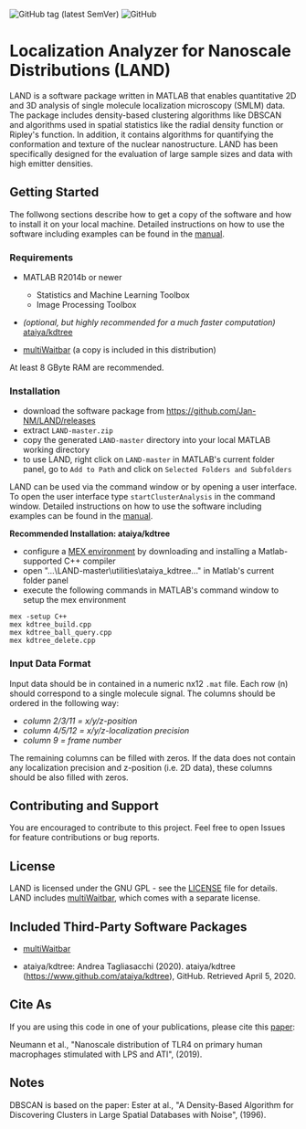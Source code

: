 ![GitHub tag (latest SemVer)](https://img.shields.io/github/v/tag/Jan-NM/LAND?sort=semver)
![GitHub](https://img.shields.io/github/license/Jan-NM/LAND)

# Localization Analyzer for Nanoscale Distributions (LAND)

LAND is a software package written in MATLAB that enables quantitative 2D and 3D analysis of single molecule localization microscopy (SMLM) data. The package includes density-based clustering algorithms like DBSCAN and algorithms used in spatial statistics like the radial density function or Ripley's function. In addition, it contains algorithms for quantifying the conformation and texture of the nuclear nanostructure. LAND has been specifically designed for the evaluation of large sample sizes and data with high emitter densities.

## Getting Started

The follwong sections describe how to get a copy of the software and how to install it on your local machine. Detailed instructions on how to use the software including examples can be found in the [manual](help/LAND_manual.pdf).

### Requirements

* MATLAB R2014b or newer
	* Statistics and Machine Learning Toolbox 
	* Image Processing Toolbox


* *(optional, but highly recommended for a much faster computation)* [ataiya/kdtree](https://github.com/ataiya/kdtree)

* [multiWaitbar](https://de.mathworks.com/matlabcentral/fileexchange/26589-multiwaitbar-label-varargin) (a copy is included in this distribution)

At least 8 GByte RAM are recommended.

### Installation

* download the software package from https://github.com/Jan-NM/LAND/releases
* extract `LAND-master.zip`
* copy the generated `LAND-master` directory into your local MATLAB working directory
* to use LAND, right click on `LAND-master` in MATLAB's current folder panel, go to `Add to Path` and click on `Selected Folders and Subfolders`

LAND can be used via the command window or by opening a user interface. To open the user interface type `startClusterAnalysis` in the command window. Detailed instructions on how to use the software including examples can be found in the [manual](help/LAND_manual.pdf).

**Recommended Installation: ataiya/kdtree**

* configure a [MEX environment](https://de.mathworks.com/support/requirements/supported-compilers.html) by downloading and installing a Matlab-supported C++ compiler
* open "...\LAND-master\utilities\ataiya_kdtree\..." in Matlab's current folder panel
* execute the following commands in MATLAB's command window to setup the mex environment
```
mex -setup C++
mex kdtree_build.cpp
mex kdtree_ball_query.cpp
mex kdtree_delete.cpp
```

### Input Data Format

Input data should be in contained in a numeric nx12 `.mat` file. Each row (n) should correspond to a single molecule signal. The columns should be ordered in the following way:
- *column 2/3/11 = x/y/z-position*
- *column 4/5/12 = x/y/z-localization precision*
- *column 9 = frame number*

The remaining columns can be filled with zeros. If the data does not contain any localization precision and z-position (i.e. 2D data), these columns should be also filled with zeros.

## Contributing and Support

You are encouraged to contribute to this project. Feel free to open Issues for feature contributions or bug reports.

## License

LAND is licensed under the GNU GPL - see the [LICENSE](LICENSE) file for details. LAND includes [multiWaitbar](https://de.mathworks.com/matlabcentral/fileexchange/26589-multiwaitbar-label-varargin), which comes with a separate license.

## Included Third-Party Software Packages

* [multiWaitbar](https://de.mathworks.com/matlabcentral/fileexchange/26589-multiwaitbar-label-varargin)

* ataiya/kdtree: Andrea Tagliasacchi (2020). ataiya/kdtree (https://www.github.com/ataiya/kdtree), GitHub. Retrieved April 5, 2020. 

## Cite As

If you are using this code in one of your publications, please cite this [paper](https://doi.org/10.1039/C9NR00943D):

Neumann et al., "Nanoscale distribution of TLR4 on primary human macrophages stimulated with LPS and ATI", (2019).

## Notes

DBSCAN is based on the paper: Ester at al., "A Density-Based Algorithm for Discovering Clusters in Large Spatial Databases with Noise", (1996).
